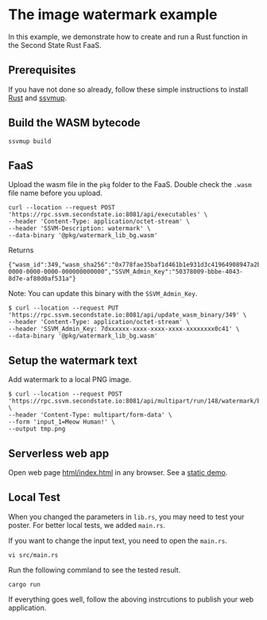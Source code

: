 # The image watermark example

In this example, we demonstrate how to create and run a Rust function in the Second State Rust FaaS.

## Prerequisites

If you have not done so already, follow these simple instructions to install [Rust](https://www.rust-lang.org/tools/install) and [ssvmup](https://www.secondstate.io/articles/ssvmup/).

## Build the WASM bytecode

```
ssvmup build
```

## FaaS

Upload the wasm file in the `pkg` folder to the FaaS. Double check the `.wasm` file name before you upload.

```
curl --location --request POST 'https://rpc.ssvm.secondstate.io:8081/api/executables' \
--header 'Content-Type: application/octet-stream' \
--header 'SSVM-Description: watermark' \
--data-binary '@pkg/watermark_lib_bg.wasm'
```

Returns

```
{"wasm_id":349,"wasm_sha256":"0x778fae35baf1d461b1e931d3c41964908947a2b3fbde02166b50d573f1e15959","SSVM_Usage_Key":"00000000-0000-0000-0000-000000000000","SSVM_Admin_Key":"50378009-bbbe-4043-8d7e-af80d0af531a"}
```

Note: You can update this binary with the `SSVM_Admin_Key`.

```
$ curl --location --request PUT 'https://rpc.ssvm.secondstate.io:8081/api/update_wasm_binary/349' \
--header 'Content-Type: application/octet-stream' \
--header 'SSVM_Admin_Key: 7dxxxxxx-xxxx-xxxx-xxxx-xxxxxxxx0c41' \
--data-binary '@pkg/watermark_lib_bg.wasm'
```

## Setup the watermark text

Add watermark to a local PNG image.

```
$ curl --location --request POST 'https://rpc.ssvm.secondstate.io:8081/api/multipart/run/148/watermark/bytes' \
--header 'Content-Type: multipart/form-data' \
--form 'input_1=Meow Human!' \
--output tmp.png
```


## Serverless web app

Open web page [html/index.html](html/index.html) in any browser. See a [static demo](https://sls-website-ap-hongkong-ge3c73q-1302315972.cos-website.ap-hongkong.myqcloud.com/index-en.html).

## Local Test

When you changed the parameters in `lib.rs`, you may need to test your poster. For better local tests, we added `main.rs`.

If you want to change the input text, you need to open the `main.rs`.

```
vi src/main.rs
```

Run the following commland to see the tested result.

```
cargo run
```

If everything goes well, follow the aboving instrcutions to publish your web application.
